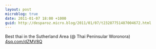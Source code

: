 ```yaml
---
layout: post
microblog: true
date: 2011-01-07 18:00 +1000
guid: http://desparoz.micro.blog/2011/01/07/t23287751487004672.html
---
```

Best thai in the Sutherland Area (@ Thai Peninsular Woronora) [4sq.com/dZMV8Q](http://4sq.com/dZMV8Q)
